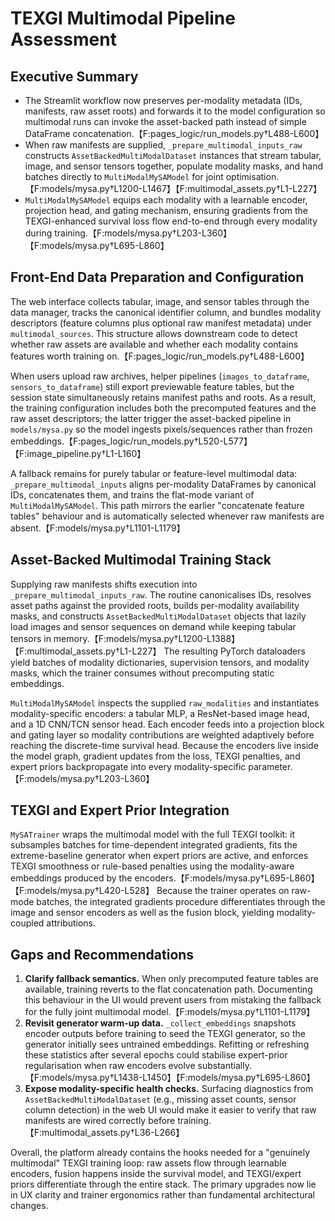 # TEXGI Multimodal Pipeline Assessment

## Executive Summary
- The Streamlit workflow now preserves per-modality metadata (IDs, manifests, raw asset roots) and forwards it to the model configuration so multimodal runs can invoke the asset-backed path instead of simple DataFrame concatenation.【F:pages_logic/run_models.py†L488-L600】
- When raw manifests are supplied, `_prepare_multimodal_inputs_raw` constructs `AssetBackedMultiModalDataset` instances that stream tabular, image, and sensor tensors together, populate modality masks, and hand batches directly to `MultiModalMySAModel` for joint optimisation.【F:models/mysa.py†L1200-L1467】【F:multimodal_assets.py†L1-L227】
- `MultiModalMySAModel` equips each modality with a learnable encoder, projection head, and gating mechanism, ensuring gradients from the TEXGI-enhanced survival loss flow end-to-end through every modality during training.【F:models/mysa.py†L203-L360】【F:models/mysa.py†L695-L860】

## Front-End Data Preparation and Configuration
The web interface collects tabular, image, and sensor tables through the data manager, tracks the canonical identifier column, and bundles modality descriptors (feature columns plus optional raw manifest metadata) under `multimodal_sources`. This structure allows downstream code to detect whether raw assets are available and whether each modality contains features worth training on.【F:pages_logic/run_models.py†L488-L600】

When users upload raw archives, helper pipelines (`images_to_dataframe`, `sensors_to_dataframe`) still export previewable feature tables, but the session state simultaneously retains manifest paths and roots. As a result, the training configuration includes both the precomputed features and the raw asset descriptors; the latter trigger the asset-backed pipeline in `models/mysa.py` so the model ingests pixels/sequences rather than frozen embeddings.【F:pages_logic/run_models.py†L520-L577】【F:image_pipeline.py†L1-L160】

A fallback remains for purely tabular or feature-level multimodal data: `_prepare_multimodal_inputs` aligns per-modality DataFrames by canonical IDs, concatenates them, and trains the flat-mode variant of `MultiModalMySAModel`. This path mirrors the earlier "concatenate feature tables" behaviour and is automatically selected whenever raw manifests are absent.【F:models/mysa.py†L1101-L1179】

## Asset-Backed Multimodal Training Stack
Supplying raw manifests shifts execution into `_prepare_multimodal_inputs_raw`. The routine canonicalises IDs, resolves asset paths against the provided roots, builds per-modality availability masks, and constructs `AssetBackedMultiModalDataset` objects that lazily load images and sensor sequences on demand while keeping tabular tensors in memory.【F:models/mysa.py†L1200-L1388】【F:multimodal_assets.py†L1-L227】 The resulting PyTorch dataloaders yield batches of modality dictionaries, supervision tensors, and modality masks, which the trainer consumes without precomputing static embeddings.

`MultiModalMySAModel` inspects the supplied `raw_modalities` and instantiates modality-specific encoders: a tabular MLP, a ResNet-based image head, and a 1D CNN/TCN sensor head. Each encoder feeds into a projection block and gating layer so modality contributions are weighted adaptively before reaching the discrete-time survival head. Because the encoders live inside the model graph, gradient updates from the loss, TEXGI penalties, and expert priors backpropagate into every modality-specific parameter.【F:models/mysa.py†L203-L360】

## TEXGI and Expert Prior Integration
`MySATrainer` wraps the multimodal model with the full TEXGI toolkit: it subsamples batches for time-dependent integrated gradients, fits the extreme-baseline generator when expert priors are active, and enforces TEXGI smoothness or rule-based penalties using the modality-aware embeddings produced by the encoders.【F:models/mysa.py†L695-L860】【F:models/mysa.py†L420-L528】 Because the trainer operates on raw-mode batches, the integrated gradients procedure differentiates through the image and sensor encoders as well as the fusion block, yielding modality-coupled attributions.

## Gaps and Recommendations
1. **Clarify fallback semantics.** When only precomputed feature tables are available, training reverts to the flat concatenation path. Documenting this behaviour in the UI would prevent users from mistaking the fallback for the fully joint multimodal model.【F:models/mysa.py†L1101-L1179】
2. **Revisit generator warm-up data.** `_collect_embeddings` snapshots encoder outputs before training to seed the TEXGI generator, so the generator initially sees untrained embeddings. Refitting or refreshing these statistics after several epochs could stabilise expert-prior regularisation when raw encoders evolve substantially.【F:models/mysa.py†L1438-L1450】【F:models/mysa.py†L695-L860】
3. **Expose modality-specific health checks.** Surfacing diagnostics from `AssetBackedMultiModalDataset` (e.g., missing asset counts, sensor column detection) in the web UI would make it easier to verify that raw manifests are wired correctly before training.【F:multimodal_assets.py†L36-L266】

Overall, the platform already contains the hooks needed for a "genuinely multimodal" TEXGI training loop: raw assets flow through learnable encoders, fusion happens inside the survival model, and TEXGI/expert priors differentiate through the entire stack. The primary upgrades now lie in UX clarity and trainer ergonomics rather than fundamental architectural changes.
